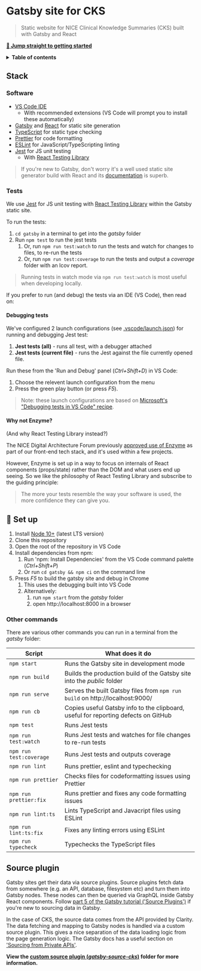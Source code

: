 # Gatsby site for CKS

> Static website for NICE Clinical Knowledge Summaries (CKS) built with Gatsby and React

[**:rocket: Jump straight to getting started**](#rocket-set-up)

<details>
<summary><strong>Table of contents</strong></summary>
<!-- START doctoc -->
- [Gatsby site for CKS](#gatsby-site-for-cks)
	- [Stack](#stack)
		- [Software](#software)
		- [Tests](#tests)
			- [Debugging tests](#debugging-tests)
			- [Why not Enzyme?](#why-not-enzyme)
	- [:rocket: Set up](#rocket-set-up)
		- [Other commands](#other-commands)
	- [Source plugin](#source-plugin)
<!-- END doctoc -->
</details>

## Stack

### Software

- [VS Code IDE](https://code.visualstudio.com/)
  - With recommended extensions (VS Code will prompt you to install these automatically)
- [Gatsby](https://www.gatsbyjs.org/) and [React](https://reactjs.org/) for static site generation
- [TypeScript](https://www.typescriptlang.org/) for static type checking
- [Prettier](https://prettier.io/) for code formatting
- [ESLint](https://eslint.org/) for JavaScript/TypeScripting linting
- [Jest](https://jestjs.io/) for JS unit testing
  - With [React Testing Library](https://testing-library.com/docs/react-testing-library/intro)

> If you're new to Gatsby, don't worry it's a well used static site generator build with React and its [documentation](https://www.gatsbyjs.org/docs/) is superb.

### Tests

We use [Jest](https://jestjs.io/) for JS unit testing with [React Testing Library](https://testing-library.com/docs/react-testing-library/intro) within the Gatsby static site.

To run the tests:

1. `cd gatsby` in a terminal to get into the _gatsby_ folder
2. Run `npm test` to run the jest tests
   1. Or, run `npm run test:watch` to run the tests and watch for changes to files, to re-run the tests
   2. Or, run `npm run test:coverage` to run the tests and output a _coverage_ folder with an lcov report.

> Running tests in watch mode via `npm run test:watch` is most useful when developing locally.

If you prefer to run (and debug) the tests via an IDE (VS Code), then read on:

#### Debugging tests

We've configured 2 launch configurations (see [.vscode/launch.json](.vscode/launch.json)) for running and debugging Jest test:

1. **Jest tests (all)** - runs all test, with a debugger attached
2. **Jest tests (current file)** - runs the Jest against the file currently opened file.

Run these from the 'Run and Debug' panel (_Ctrl+Shift+D_) in VS Code:

1. Choose the relevent launch configuration from the menu
2. Press the green play button (or press _F5_).

> Note: these launch configurations are based on [Microsoft's "Debugging tests in VS Code" recipe](https://github.com/microsoft/vscode-recipes/tree/master/debugging-jest-tests).

#### Why not Enzyme?

(And why React Testing Library instead?)

The NICE Digital Architecture Forum previously [approved use of Enzyme](https://github.com/nice-digital/technology-radar/commit/d91648f10c68457bd3a6922abd3441fbd8bd9f4f#diff-e19433e580cdcbfea7a30b748229225eR16) as part of our front-end tech stack, and it's used within a few projects.

However, Enzyme is set up in a way to focus on internals of React components (props/state) rather than the DOM and what users end up seeing. So we like the philosophy of React Testing Library and subscribe to the guiding principle:

> The more your tests resemble the way your software is used, the more confidence they can give you.

## :rocket: Set up

1. Install [Node 10+](https://nodejs.org/en/download/) (latest LTS version)
2. Clone this repository
3. Open the root of the repository in VS Code
4. Install dependencies from npm:
   1. Run 'npm: Install Dependencies' from the VS Code command palette (_Ctrl+Shift+P_)
   2. Or run `cd gatsby && npm ci` on the command line
5. Press _F5_ to build the gatsby site and debug in Chrome
   1. This uses the debugging built into VS Code
   2. Alternatively:
      1. run `npm start` from the _gatsby_ folder
      2. open http://localhost:8000 in a browser

### Other commands

There are various other commands you can run in a terminal from the _gatsby_ folder:

| Script                  | What does it do                                                                    |
| ----------------------- | ---------------------------------------------------------------------------------- |
| `npm start`             | Runs the Gatsby site in development mode                                           |
| `npm run build`         | Builds the production build of the Gatsby site into the _public_ folder            |
| `npm run serve`         | Serves the built Gatsby files from `npm run build` on http://localhost:9000/       |
| `npm run cb`            | Copies useful Gatsby info to the clipboard, useful for reporting defects on GitHub |
| `npm test`              | Runs Jest tests                                                                    |
| `npm run test:watch`    | Runs Jest tests and watches for file changes to re-run tests                       |
| `npm run test:coverage` | Runs Jest tests and outputs coverage                                               |
| `npm run lint`          | Runs prettier, eslint and typechecking                                             |
| `npm run prettier`      | Checks files for codeformatting issues using Prettier                              |
| `npm run prettier:fix`  | Runs prettier and fixes any code formatting issues                                 |
| `npm run lint:ts`       | Lints TypeScript and Javacript files using ESLint                                  |
| `npm run lint:ts:fix`   | Fixes any linting errors using ESLint                                              |
| `npm run typecheck`     | Typechecks the TypeScript files                                                    |

## Source plugin

Gatsby sites get their data via source plugins. Source plugins fetch data from somewhere (e.g. an API, database, filesystem etc) and turn them into Gatsby nodes. These nodes can then be queried via GraphQL inside Gatsby React components. Follow [part 5 of the Gatsby tutorial ('Source Plugins')](https://www.gatsbyjs.org/tutorial/part-five/) if you're new to sourcing data in Gatsby.

In the case of CKS, the source data comes from the API provided by Clarity. The data fetching and mapping to Gatsby nodes is handled via a custom source plugin. This gives a nice separation of the data loading logic from the page generation logic. The Gatsby docs has a useful section on ['Sourcing from Private APIs'](https://www.gatsbyjs.org/docs/sourcing-from-private-apis/).

**View the [custom source plugin (_gatsby-source-cks_)](plugins/gatsby-source-cks) folder for more information.**
